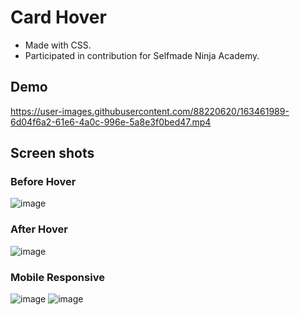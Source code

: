 # Card Hover
- Made with CSS.
- Participated in contribution for Selfmade Ninja Academy.
## Demo
https://user-images.githubusercontent.com/88220620/163461989-6d04f6a2-61e6-4a0c-996e-5a8e3f0bed47.mp4
## Screen shots
### Before Hover
![image](https://user-images.githubusercontent.com/88220620/151030046-aed5151a-99b4-43d2-aea0-208242412252.png)
### After Hover
![image](https://user-images.githubusercontent.com/88220620/151030113-35de74b2-ecd8-4a12-9196-e1a5a2908cd4.png)
### Mobile Responsive
![image](https://user-images.githubusercontent.com/88220620/151030259-94d06bd4-ed4f-4d63-803e-c96fd4dbc433.png)
![image](https://user-images.githubusercontent.com/88220620/151030316-2e7f7cd2-589a-48d7-bc27-14522b0c6a9a.png)

